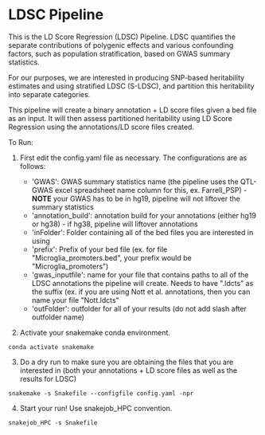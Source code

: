# LDSC Pipeline

This is the LD Score Regression (LDSC) Pipeline. LDSC quantifies the separate contributions of polygenic effects and various confounding factors, such as population stratification, based on GWAS summary statistics. 

For our purposes, we are interested in producing SNP-based heritability estimates and using stratified LDSC (S-LDSC), and partition this heritability into separate categories. 

This pipeline will create a binary annotation + LD score files given a bed file as an input. It will then assess partitioned heritability using LD Score Regression using the annotations/LD score files created.  

To Run: 

1. First edit the config.yaml file as necessary. The configurations are as follows: 
    - 'GWAS': GWAS summary statistics name (the pipeline uses the QTL-GWAS excel spreadsheet name column for this, ex. Farrell_PSP) - **NOTE** your GWAS has to be in hg19, pipeline will not liftover the summary statistics
    - 'annotation_build': annotation build for your annotations (either hg19 or hg38) - if hg38, pipeline will liftover annotations
    - 'inFolder': Folder containing all of the bed files you are interested in using 
    - 'prefix': Prefix of your bed file (ex. for file "Microglia_promoters.bed", your prefix would be "Microglia_promoters")
    - 'gwas_inputfile': name for your file that contains paths to all of the LDSC annotations the pipeline will create. Needs to have ".ldcts" as the suffix (ex. if you are using Nott et al. annotations, then you can name your file "Nott.ldcts"
    - 'outFolder': outfolder for all of your results (do not add slash after outfolder name)

2. Activate your snakemake conda environment. 

```
conda activate snakemake
```

3. Do a dry run to make sure you are obtaining the files that you are interested in (both your annotations + LD score files as well as the results for LDSC)

```
snakemake -s Snakefile --configfile config.yaml -npr
```

4. Start your run! Use snakejob_HPC convention. 

```
snakejob_HPC -s Snakefile 
```
